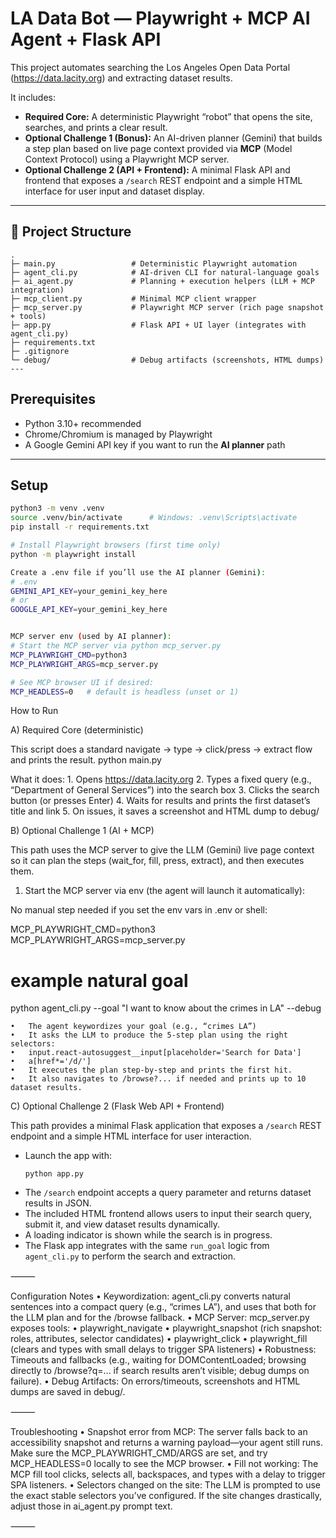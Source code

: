 # LA Data Bot — Playwright + MCP AI Agent + Flask API

This project automates searching the Los Angeles Open Data Portal (https://data.lacity.org) and extracting dataset results.

It includes:
- **Required Core:** A deterministic Playwright “robot” that opens the site, searches, and prints a clear result.
- **Optional Challenge 1 (Bonus):** An AI-driven planner (Gemini) that builds a step plan based on live page context provided via **MCP** (Model Context Protocol) using a Playwright MCP server.
- **Optional Challenge 2 (API + Frontend):** A minimal Flask API and frontend that exposes a `/search` REST endpoint and a simple HTML interface for user input and dataset display.

---

## 🧩 Project Structure

```plaintext
.
├─ main.py                 # Deterministic Playwright automation
├─ agent_cli.py            # AI-driven CLI for natural-language goals
├─ ai_agent.py             # Planning + execution helpers (LLM + MCP integration)
├─ mcp_client.py           # Minimal MCP client wrapper
├─ mcp_server.py           # Playwright MCP server (rich page snapshot + tools)
├─ app.py                  # Flask API + UI layer (integrates with agent_cli.py)
├─ requirements.txt
├─ .gitignore
└─ debug/                  # Debug artifacts (screenshots, HTML dumps)
---
```

## Prerequisites

- Python 3.10+ recommended  
- Chrome/Chromium is managed by Playwright
- A Google Gemini API key if you want to run the **AI planner** path

---

## Setup

```bash
python3 -m venv .venv
source .venv/bin/activate      # Windows: .venv\Scripts\activate
pip install -r requirements.txt

# Install Playwright browsers (first time only)
python -m playwright install

Create a .env file if you’ll use the AI planner (Gemini):
# .env
GEMINI_API_KEY=your_gemini_key_here
# or
GOOGLE_API_KEY=your_gemini_key_here


MCP server env (used by AI planner):
# Start the MCP server via python mcp_server.py
MCP_PLAYWRIGHT_CMD=python3
MCP_PLAYWRIGHT_ARGS=mcp_server.py

# See MCP browser UI if desired:
MCP_HEADLESS=0   # default is headless (unset or 1)
```

How to Run

A) Required Core (deterministic)

This script does a standard navigate → type → click/press → extract flow and prints the result.
python main.py

What it does:
	1.	Opens https://data.lacity.org
	2.	Types a fixed query (e.g., “Department of General Services”) into the search box
	3.	Clicks the search button (or presses Enter)
	4.	Waits for results and prints the first dataset’s title and link
	5.	On issues, it saves a screenshot and HTML dump to debug/

B) Optional Challenge 1 (AI + MCP)

This path uses the MCP server to give the LLM (Gemini) live page context so it can plan the steps (wait_for, fill, press, extract), and then executes them.

1) Start the MCP server via env (the agent will launch it automatically):

No manual step needed if you set the env vars in .env or shell:

MCP_PLAYWRIGHT_CMD=python3
MCP_PLAYWRIGHT_ARGS=mcp_server.py

# example natural goal
python agent_cli.py --goal "I want to know about the crimes in LA" --debug

	•	The agent keywordizes your goal (e.g., “crimes LA”)
	•	It asks the LLM to produce the 5-step plan using the right selectors:
	•	input.react-autosuggest__input[placeholder='Search for Data']
	•	a[href*='/d/']
	•	It executes the plan step-by-step and prints the first hit.
	•	It also navigates to /browse?... if needed and prints up to 10 dataset results.

C) Optional Challenge 2 (Flask Web API + Frontend)

This path provides a minimal Flask application that exposes a `/search` REST endpoint and a simple HTML interface for user interaction.

- Launch the app with:
  ```
  python app.py
  ```
- The `/search` endpoint accepts a query parameter and returns dataset results in JSON.
- The included HTML frontend allows users to input their search query, submit it, and view dataset results dynamically.
- A loading indicator is shown while the search is in progress.
- The Flask app integrates with the same `run_goal` logic from `agent_cli.py` to perform the search and extraction.

⸻


Configuration Notes
	•	Keywordization: agent_cli.py converts natural sentences into a compact query (e.g., “crimes LA”), and uses that both for the LLM plan and for the /browse fallback.
	•	MCP Server: mcp_server.py exposes tools:
	•	playwright_navigate
	•	playwright_snapshot (rich snapshot: roles, attributes, selector candidates)
	•	playwright_click
	•	playwright_fill (clears and types with small delays to trigger SPA listeners)
	•	Robustness: Timeouts and fallbacks (e.g., waiting for DOMContentLoaded; browsing directly to /browse?q=... if search results aren’t visible; debug dumps on failure).
	•	Debug Artifacts: On errors/timeouts, screenshots and HTML dumps are saved in debug/.

⸻

Troubleshooting
	•	Snapshot error from MCP:
The server falls back to an accessibility snapshot and returns a warning payload—your agent still runs. Make sure the MCP_PLAYWRIGHT_CMD/ARGS are set, and try MCP_HEADLESS=0 locally to see the MCP browser.
	•	Fill not working:
The MCP fill tool clicks, selects all, backspaces, and types with a delay to trigger SPA listeners.
	•	Selectors changed on the site:
The LLM is prompted to use the exact stable selectors you’ve configured. If the site changes drastically, adjust those in ai_agent.py prompt text.

⸻

